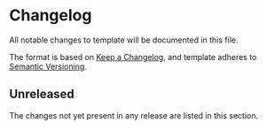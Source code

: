 # Changelog

All notable changes to template will be documented in this file.

The format is based on [Keep a Changelog](https://keepachangelog.com/en/1.0.0/), and template adheres to [Semantic Versioning](https://semver.org/spec/v2.0.0.html).

## Unreleased

The changes not yet present in any release are listed in this section.
